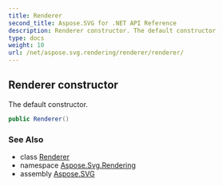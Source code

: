 ```yaml
---
title: Renderer
second_title: Aspose.SVG for .NET API Reference
description: Renderer constructor. The default constructor
type: docs
weight: 10
url: /net/aspose.svg.rendering/renderer/renderer/
---
```

## Renderer constructor

The default constructor.

```csharp
public Renderer()
```

### See Also

* class [Renderer](../)
* namespace [Aspose.Svg.Rendering](../../renderer/)
* assembly [Aspose.SVG](../../../)

